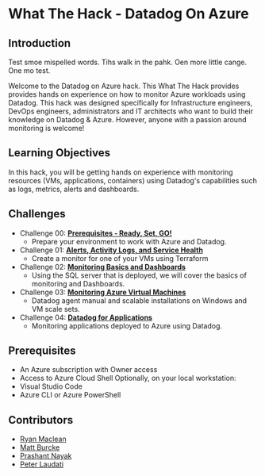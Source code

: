 # What The Hack - Datadog On Azure

## Introduction

Test smoe mispelled words. Tihs walk in the pahk. Oen more little cange. One mo test.

Welcome to the Datadog on Azure hack. This What The Hack provides provides hands on experience on how to monitor Azure workloads using Datadog. This hack was designed specifically for Infrastructure engineers, DevOps engineers, administrators and IT architects who want to build their knowledge on Datadog & Azure. However, anyone with a passion around monitoring is welcome!

## Learning Objectives

In this hack, you will be getting hands on experience with monitoring resources (VMs, applications, containers) using Datadog's capabilities such as logs, metrics, alerts and dashboards. 

## Challenges

- Challenge 00: **[Prerequisites - Ready, Set, GO!](Student/Challenge-00.md)**
	 - Prepare your environment to work with Azure and Datadog.
- Challenge 01: **[Alerts, Activity Logs, and Service Health](Student/Challenge-01.md)**
	 - Create a monitor for one of your VMs using Terraform
- Challenge 02: **[Monitoring Basics and Dashboards](Student/Challenge-02.md)**
	 - Using the SQL server that is deployed, we will cover the basics of monitoring and Dashboards.
- Challenge 03: **[Monitoring Azure Virtual Machines](Student/Challenge-03.md)**
	 - Datadog agent manual and scalable installations on Windows and VM scale sets.
- Challenge 04: **[Datadog for Applications](Student/Challenge-04.md)**
	 - Monitoring applications deployed to Azure using Datadog. 

## Prerequisites

- An Azure subscription with Owner access
- Access to Azure Cloud Shell
Optionally, on your local workstation:
- Visual Studio Code
- Azure CLI or Azure PowerShell

## Contributors

- [Ryan Maclean](https://github.com/ryanmaclean)
- [Matt Burcke](https://github.com/mattburcke)
- [Prashant Nayak](https://github.com/prashantnayak)
- [Peter Laudati](https://github.com/jrzyshr)
